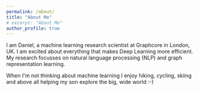 ```yaml
---
permalink: /about/
title: "About Me"
# excerpt: "About Me"
author_profile: true
---
```



I am Daniel, a machine learning research scientist at Graphcore in London, UK. I am excited about everything that makes Deep Learning more efficient. My research focusses on natural language processing (NLP) and graph representation learning.

When I'm not thinking about machine learning I enjoy hiking, cycling, skiing and above all helping my son explore the big, wide world :-)
